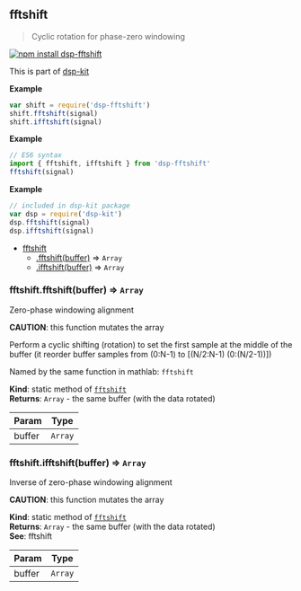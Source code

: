 <a name="module_fftshift"></a>

## fftshift
> Cyclic rotation for phase-zero windowing

[![npm install dsp-fftshift](https://nodei.co/npm/dsp-fftshift.png?mini=true)](https://npmjs.org/package/dsp-fftshift/)

This is part of [dsp-kit](https://github.com/oramics/dsp-kit)

**Example**  
```js
var shift = require('dsp-fftshift')
shift.fftshift(signal)
shift.ifftshift(signal)
```
**Example**  
```js
// ES6 syntax
import { fftshift, ifftshift } from 'dsp-fftshift'
fftshift(signal)
```
**Example**  
```js
// included in dsp-kit package
var dsp = require('dsp-kit')
dsp.fftshift(signal)
dsp.ifftshift(signal)
```

* [fftshift](#module_fftshift)
    * [.fftshift(buffer)](#module_fftshift.fftshift) ⇒ <code>Array</code>
    * [.ifftshift(buffer)](#module_fftshift.ifftshift) ⇒ <code>Array</code>

<a name="module_fftshift.fftshift"></a>

### fftshift.fftshift(buffer) ⇒ <code>Array</code>
Zero-phase windowing alignment

__CAUTION__: this function mutates the array

Perform a cyclic shifting (rotation) to set the first sample at the middle
of the buffer (it reorder buffer samples from (0:N-1) to [(N/2:N-1) (0:(N/2-1))])

Named by the same function in mathlab: `fftshift`

**Kind**: static method of <code>[fftshift](#module_fftshift)</code>  
**Returns**: <code>Array</code> - the same buffer (with the data rotated)  

| Param | Type |
| --- | --- |
| buffer | <code>Array</code> | 

<a name="module_fftshift.ifftshift"></a>

### fftshift.ifftshift(buffer) ⇒ <code>Array</code>
Inverse of zero-phase windowing alignment

__CAUTION__: this function mutates the array

**Kind**: static method of <code>[fftshift](#module_fftshift)</code>  
**Returns**: <code>Array</code> - the same buffer (with the data rotated)  
**See**: fftshift  

| Param | Type |
| --- | --- |
| buffer | <code>Array</code> | 

